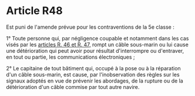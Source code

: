 # Article R48

Est puni de l'amende prévue pour les contraventions de la 5e classe : 

1° Toute personne qui, par négligence coupable et notamment dans les cas visés par les [articles R. 46 et R. 47,][1] rompt un câble sous-marin ou lui cause une détérioration qui peut avoir pour résultat d'interrompre ou d'entraver, en tout ou partie, les communications électroniques ; 

2° Le capitaine de tout bâtiment qui, occupé à la pose ou à la réparation d'un câble sous-marin, est cause, par l'inobservation des règles sur les signaux adoptés en vue de prévenir les abordages, de la rupture ou de la détérioration d'un câble commise par tout autre navire.

 [1]: /affichCodeArticle.do?cidTexte=LEGITEXT000006070987&idArticle=LEGIARTI000006467013&dateTexte=&categorieLien=cid